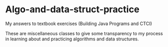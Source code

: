# Algo-and-data-struct-practice
My answers to textbook exercises (Building Java Programs and CTCI)


These are miscellaneous classes to give some transparency to my process in learning about and practicing algorithms and data structures. 
